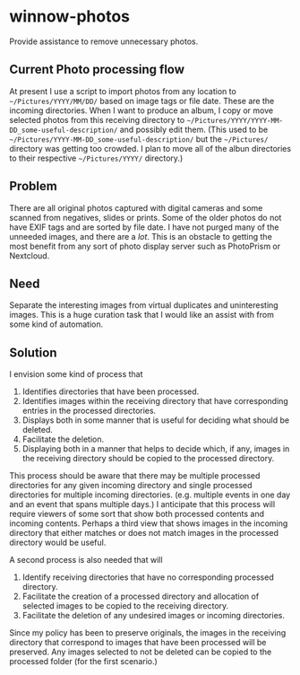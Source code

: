 # winnow-photos

Provide assistance to remove unnecessary photos.

## Current Photo processing flow

At present I use a script to import photos from any location to `~/Pictures/YYYY/MM/DD/` based on image tags or file date. These are the incoming directories. When I want to produce an album, I copy or move selected photos from this receiving directory to `~/Pictures/YYYY/YYYY-MM-DD_some-useful-description/` and possibly edit them. (This used to be `~/Pictures/YYYY-MM-DD_some-useful-description/` but the `~/Pictures/` directory was getting too crowded. I plan to move all of the albun directories to their respective `~/Pictures/YYYY/` directory.)

## Problem

There are all original photos captured with digital cameras and some scanned from negatives, slides or prints. Some of the older photos do not have EXIF tags and are sorted by file date. I have not purged many of the unneeded images, and there are a *lot*. This is an obstacle to getting the most benefit from any sort of photo display server such as PhotoPrism or Nextcloud.

## Need

Separate the interesting images from virtual duplicates and uninteresting images. This is a huge curation task that I would like an assist with from some kind of automation.

## Solution

I envision some kind of process that

1. Identifies directories that have been processed.
1. Identifies images within the receiving directory that have corresponding entries in the processed directories.
1. Displays both in some manner that is useful for deciding what should be deleted.
1. Facilitate the deletion.
1. Displaying both in a manner that helps to decide which, if any, images in the receiving directory should be copied to the processed directory.

This process should be aware that there may be multiple processed directories for any given incoming directory and single processed directories for multiple incoming directories. (e.g. multiple events in one day and an event that spans multiple days.) I anticipate that this process will require viewers of some sort that show both processed contents and incoming contents. Perhaps a third view that shows images in the incoming directory that either matches or does not match images in the processed directory would be useful.

A second process is also needed that will

1. Identify receiving directories that have no corresponding processed directory.
1. Facilitate the creation of a processed directory and allocation of selected images to be copied to the receiving directory.
1. Facilitate the deletion of any undesired images or incoming directories.

Since my policy has been to preserve originals, the images in the receiving directory that correspond to images that have been processed will be preserved. Any images selected to not be deleted can be copied to the processed folder (for the first scenario.)

